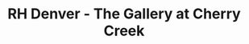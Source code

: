 ---
title: "RH Denver - The Gallery at Cherry Creek"
url: /denver/rh-denver-the-gallery-at-cherry-creek/
shop: department store
---